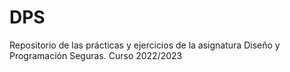 # DPS
 Repositorio de las prácticas y ejercicios de la asignatura Diseño y Programación Seguras.
 Curso 2022/2023
